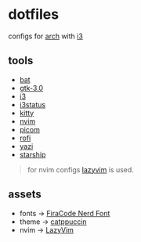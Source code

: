 # dotfiles

configs for [arch](https://archlinux.org/) with [i3](https://i3wm.org/)

## tools

- [bat](https://github.com/sharkdp/bat)
- [gtk-3.0](https://docs.gtk.org/gtk3/)
- [i3](https://i3wm.org/)
- [i3status](https://i3wm.org/docs/i3status.html)
- [kitty](https://sw.kovidgoyal.net/kitty/)
- [nvim](https://neovim.io/)
- [picom](https://github.com/yshui/picom)
- [rofi](https://davatorium.github.io/rofi/)
- [yazi](https://yazi-rs.github.io/)
- [starship](https://starship.rs/)

> for nvim configs [lazyvim](https://www.lazyvim.org/) is used.

## assets

- fonts -> [FiraCode Nerd Font](https://www.nerdfonts.com/font-downloads)
- theme -> [catppuccin](https://catppuccin.com/)
- nvim -> [LazyVim](https://www.lazyvim.org/)

